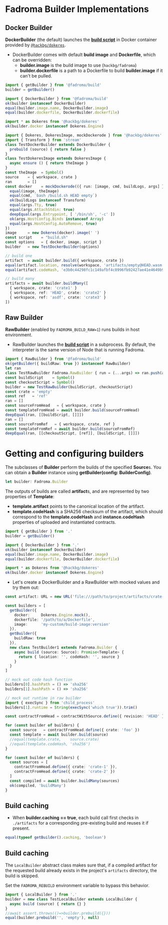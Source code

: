 # Fadroma Builder Implementations

## Docker Builder

**DockerBuilder** (the default) launches the [**build script**](./build.impl.mjs)
in Docker container provided by [`@hackbg/dokeres`](https://www.npmjs.com/package/@hackbg/dokeres).

* DockerBuilder comes with default **build image** and **Dockerfile**,
  which can be overridden:
  * **builder.image** is the build image to use (`hackbg/fadroma`)
  * **builder.dockerfile** is a path to a Dockerfile to build **builder.image** if it can't be pulled.

```typescript
import { getBuilder } from '@fadroma/build'
builder = getBuilder()

import { DockerBuilder } from '@fadroma/build'
ok(builder instanceof DockerBuilder)
equal(builder.image.name, DockerBuilder.image)
equal(builder.dockerfile, DockerBuilder.dockerfile)

import * as Dokeres from '@hackbg/dokeres'
ok(builder.docker instanceof Dokeres.Engine)

import { Dokeres, DokeresImage, mockDockerode } from '@hackbg/dokeres'
import { Transform } from 'stream'
class TestDockerBuilder extends DockerBuilder {
  prebuild (source) { return false }
}
class TestDokeresImage extends DokeresImage {
  async ensure () { return theImage }
}
const theImage  = Symbol()
source    = { workspace, crate }
ran       = []
const docker    = mockDockerode(({ run: [image, cmd, buildLogs, args] }) {
  equal(image, theImage)
  equal(cmd, `bash /build.sh HEAD empty`)
  ok(buildLogs instanceof Transform)
  equal(args.Tty, true)
  equal(args.AttachStdin: true)
  deepEqual(args.Entrypoint, [ '/bin/sh', '-c' ])
  ok(args.HostConfig.Binds instanceof Array)
  equal(args.HostConfig.AutoRemove, true)
})
image     = new Dokeres(docker).image(' ')
const script    = "build.sh"
const options   = { docker, image, script }
builder   = new TestDockerBuilder(options)

// build one
artifact  = await builder.build({ workspace, crate })
equal(artifact.location, resolve(workspace, 'artifacts/empty@HEAD.wasm'))
equal(artifact.codeHash, 'e3b0c44298fc1c149afbf4c8996fb92427ae41e4649b934ca495991b7852b855')

// build many
artifacts = await builder.buildMany([
  { workspace, crate: 'crate1' }
  { workspace, ref: 'HEAD', crate: 'crate2' }
  { workspace, ref: 'asdf', crate: 'crate3' }
])
```

## Raw Builder

**RawBuilder** (enabled by `FADROMA_BUILD_RAW=1`) runs builds in host environment.

* RawBuilder launches the [**build script**](./build.impl.mjs) in a subprocess.
  By default, the interpreter is the same version of Node that is running Fadroma.

```typescript
import { RawBuilder } from '@fadroma/build'
ok(getBuilder({ buildRaw: true }) instanceof RawBuilder)
let ran
class TestRawBuilder Fadroma.RawBuilder { run = (...args) => ran.push(args) }
const buildScript    = Symbol()
const checkoutScript = Symbol()
builder = new TestRawBuilder(buildScript, checkoutScript)
const crate = 'empty'
const ref   = 'ref'
ran = []
const sourceFromHead   = { workspace, crate }
const templateFromHead = await builder.build(sourceFromHead)
deepEqual(ran, [[buildScript, []]])
ran = []
const sourceFromRef   = { workspace, crate, ref }
const templateFromRef = await builder.build(sourceFromRef)
deepEqual(ran, [[checkoutScript, [ref]], [buildScript, []]])
```

# Getting and configuring builders

The subclasses of **Builder** perform the builds of the specified **Source**s.
You can obtain a **Builder** instance using **getBuilder(config: BuilderConfig)**.

```typescript
let builder: Fadroma.Builder
```

The outputs of builds are called **artifact**s, and are represented by two properties
of **Template**:
  * **template.artifact** points to the canonical location of the artifact.
  * **template.codeHash** is a SHA256 checksum of the artifact, which should correspond
    to the **template.codeHash** and **instance.codeHash** properties of uploaded and
    instantiated contracts.

```typescript
import { getBuilder } from '.'
builder = getBuilder()

import { DockerBuilder } from '.'
ok(builder instanceof DockerBuilder)
equal(builder.image.name, DockerBuilder.image)
equal(builder.dockerfile, DockerBuilder.dockerfile)

import * as Dokeres from '@hackbg/dokeres'
ok(builder.docker instanceof Dokeres.Engine)
```

* Let's create a DockerBuilder and a RawBuilder with mocked values and try them out:

```typescript
const artifact: URL = new URL('file:///path/to/project/artifacts/crate-1@HEAD.wasm')

const builders = [
  getBuilder({
    docker:     Dokeres.Engine.mock(),
    dockerfile: '/path/to/a/Dockerfile',
    image:      'my-custom/build-image:version'
  }),
  getBuilder({
    buildRaw: true
  }),
  new class TestBuilder1 extends Fadroma.Builder {
    async build (source: Source): Promise<Template> {
      return { location: '', codeHash: '', source }
    }
  }
]

// mock out code hash function
builders[0].hashPath = () => 'sha256'
builders[1].hashPath = () => 'sha256'

// mock out runtime in raw builder
import { execSync } from 'child_process'
builders[1].runtime = String(execSync('which true')).trim()

const contractFromHead = contractWithSource.define({ revision: 'HEAD' })

for (const builder of builders) {
  const source   = contractFromHead.define({ crate: 'foo' })
  const template = await builder.build(source)
  //equal(template.crate,    source.crate)
  //equal(template.codeHash, 'sha256')
}

for (const builder of builders) {
  const sources = [
    contractFromHead.define({ crate: 'crate-1' }),
    contractFromHead.define({ crate: 'crate-2' })
  ]
  const compiled = await builder.buildMany(sources)
  ok(compiled, 'buildMany')
}
```

## Build caching

* When **builder.caching == true**, each build call first checks in `./artifacts`
  for a corresponding pre-existing build and reuses it if present.

```typescript
equal(typeof getBuilder().caching, 'boolean')
```

## Build caching

The `LocalBuilder` abstract class makes sure that,
if a compiled artifact for the requested build
already exists in the project's `artifacts` directory,
the build is skipped.

Set the `FADROMA_REBUILD` environment variable to bypass this behavior.

```typescript
import { LocalBuilder } from '.'
builder = new class TestLocalBuilder extends LocalBuilder {
  async build (source) { return {} }
}
//await assert.throws(()=>builder.prebuild({}))
equal(builder.prebuild('', 'empty'), null)
```
